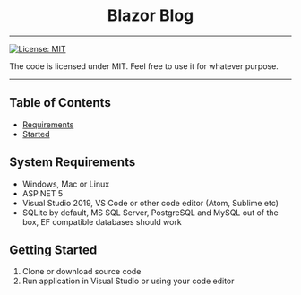 # 

<h1 align="center">
   Blazor Blog
  
</h1>

<hr>


[![License: MIT](https://img.shields.io/badge/License-MIT-yellow.svg)](https://github.com/FaberSanZ/Blazor-Samples/blob/master/LICENSE)

The code is licensed under MIT. Feel free to use it for whatever purpose.

<hr>

## Table of Contents
+ [Requirements](#Requirements)
+ [Started](#Started)




## <a name="Requirements"></a> System Requirements

* Windows, Mac or Linux
* ASP.NET 5
* Visual Studio 2019, VS Code or other code editor (Atom, Sublime etc)
* SQLite by default, MS SQL Server, PostgreSQL and MySQL out of the box, EF compatible databases should work


## <a name="Started"></a> Getting Started

1. Clone or download source code
2. Run application in Visual Studio or using your code editor








